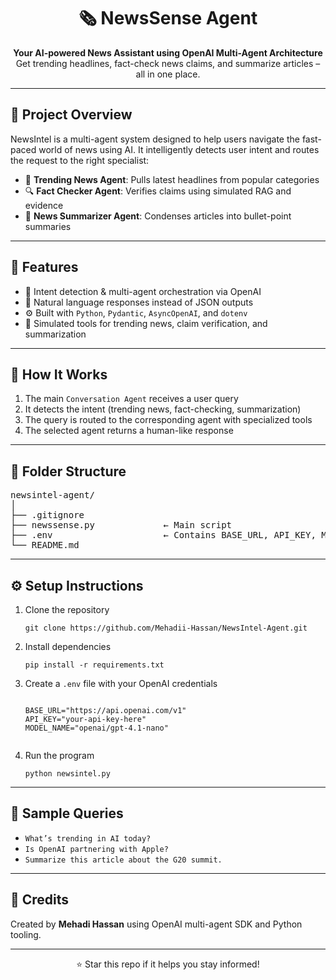 <h1 align="center">🗞️ NewsSense Agent</h1>

<p align="center">
  <strong>Your AI-powered News Assistant using OpenAI Multi-Agent Architecture</strong><br>
  Get trending headlines, fact-check news claims, and summarize articles – all in one place.
</p>

<hr>

<h2>📌 Project Overview</h2>

<p>
NewsIntel is a multi-agent system designed to help users navigate the fast-paced world of news using AI. It intelligently detects user intent and routes the request to the right specialist:
</p>

<ul>
  <li>📰 <strong>Trending News Agent</strong>: Pulls latest headlines from popular categories</li>
  <li>🔍 <strong>Fact Checker Agent</strong>: Verifies claims using simulated RAG and evidence</li>
  <li>📝 <strong>News Summarizer Agent</strong>: Condenses articles into bullet-point summaries</li>
</ul>

<hr>

<h2>🚀 Features</h2>

<ul>
  <li>🧠 Intent detection & multi-agent orchestration via OpenAI</li>
  <li>💬 Natural language responses instead of JSON outputs</li>
  <li>⚙️ Built with <code>Python</code>, <code>Pydantic</code>, <code>AsyncOpenAI</code>, and <code>dotenv</code></li>
  <li>🔌 Simulated tools for trending news, claim verification, and summarization</li>
</ul>

<hr>

<h2>🧠 How It Works</h2>

<ol>
  <li>The main <code>Conversation Agent</code> receives a user query</li>
  <li>It detects the intent (trending news, fact-checking, summarization)</li>
  <li>The query is routed to the corresponding agent with specialized tools</li>
  <li>The selected agent returns a human-like response</li>
</ol>

<hr>

<h2>📂 Folder Structure</h2>

<pre>
newsintel-agent/
│
├── .gitignore
├── newssense.py             ← Main script
├── .env                     ← Contains BASE_URL, API_KEY, MODEL_NAME
└── README.md
</pre>

<hr>

<h2>⚙️ Setup Instructions</h2>

<ol>
  <li>Clone the repository</li>
  
  <pre><code>git clone https://github.com/Mehadii-Hassan/NewsIntel-Agent.git</code></pre>

  <li>Install dependencies</li>

  <pre><code>pip install -r requirements.txt</code></pre>

  <li>Create a <code>.env</code> file with your OpenAI credentials</li>

  <pre><code>
BASE_URL="https://api.openai.com/v1"
API_KEY="your-api-key-here"
MODEL_NAME="openai/gpt-4.1-nano"
  </code></pre>

  <li>Run the program</li>

  <pre><code>python newsintel.py</code></pre>
</ol>

<hr>

<h2>🧪 Sample Queries</h2>

<ul>
  <li><code>What’s trending in AI today?</code></li>
  <li><code>Is OpenAI partnering with Apple?</code></li>
  <li><code>Summarize this article about the G20 summit.</code></li>
</ul>

<hr>

<h2>🙌 Credits</h2>

<p>
Created by <strong>Mehadi Hassan</strong> using OpenAI multi-agent SDK and Python tooling.
</p>

<hr>

<p align="center">⭐ Star this repo if it helps you stay informed!</p>
